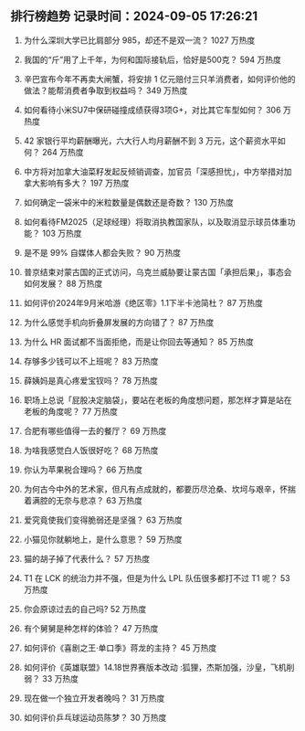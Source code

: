 
## 排行榜趋势 记录时间：2024-09-05 17:26:21
  
  1. 为什么深圳大学已比肩部分 985，却还不是双一流？ 1027 万热度
    
  2. 我国的“斤”用了上千年，为何和国际接轨后，恰好是500克？ 594 万热度
    
  3. 辛巴宣布今年不再卖大闸蟹，将安排 1 亿元赔付三只羊消费者，如何评价他的做法？能帮消费者争取到权益吗？ 349 万热度
    
  4. 如何看待小米SU7中保研碰撞成绩获得3项G+，对比其它车型如何？ 306 万热度
    
  5. 42 家银行平均薪酬曝光，六大行人均月薪酬不到 3 万元，这个薪资水平如何？ 264 万热度
    
  6. 中方将对加拿大油菜籽发起反倾销调查，加官员「深感担忧」，中方举措对加拿大影响有多大？ 197 万热度
    
  7. 如何确定一袋米中的米粒数量是偶数还是奇数？ 130 万热度
    
  8. 如何看待FM2025（足球经理）将取消执教国家队，以及取消显示球员体重功能？ 103 万热度
    
  9. 是不是 99% 自媒体人都会失败？ 90 万热度
    
  10. 普京结束对蒙古国的正式访问，乌克兰威胁要让蒙古国「承担后果」，事态会如何发展？ 88 万热度
    
  11. 如何评价2024年9月米哈游《绝区零》1.1下半卡池简杜？ 87 万热度
    
  12. 为什么感觉手机向折叠屏发展的方向错了？ 87 万热度
    
  13. 为什么 HR 面试都不当面拒绝，而是让你回去等通知？ 85 万热度
    
  14. 存够多少钱可以不上班呢？ 83 万热度
    
  15. 薛姨妈是真心疼爱宝钗吗？ 78 万热度
    
  16. 职场上总说「屁股决定脑袋」，要站在老板的角度想问题，那怎样才算是站在老板的角度呢？ 77 万热度
    
  17. 合肥有哪些值得一去的餐厅？ 69 万热度
    
  18. 为啥我感觉白人饭很好吃？ 68 万热度
    
  19. 你认为苹果税合理吗？ 66 万热度
    
  20. 为何古今中外的艺术家，但凡有点成就的，都要历尽沧桑、坎坷与艰辛，怀揣着满腔的无奈与悲凉？ 63 万热度
    
  21. 爱究竟使我们变得脆弱还是坚强？ 63 万热度
    
  22. 小猫见你就躺地上，是什么意思？ 59 万热度
    
  23. 猫的胡子掉了代表什么？ 57 万热度
    
  24. T1 在 LCK 的统治力并不强，但是为什么 LPL 队伍很多都打不过 T1 呢？ 53 万热度
    
  25. 你会原谅过去的自己吗? 52 万热度
    
  26. 有个舅舅是种怎样的体验？ 47 万热度
    
  27. 如何评价《喜剧之王·单口季》蒋龙的主持？ 45 万热度
    
  28. 如何评价《英雄联盟》14.18世界赛版本改动 :狐狸，杰斯加强，沙皇，飞机削弱？ 33 万热度
    
  29. 现在做一个独立开发者晚吗？ 31 万热度
    
  30. 如何评价乒乓球运动员陈梦？ 30 万热度
    
